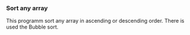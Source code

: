 ### Sort any array

This programm sort any array in ascending or descending order. There is used the Bubble sort.

